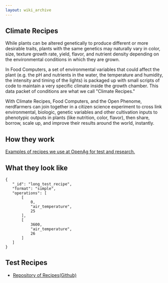 ```yaml
---
layout: wiki_archive
---
```


## Climate Recipes

While plants can be altered genetically to produce different or more
desirable traits, plants with the same genetics may naturally vary in
color, size, texture growth rate, yield, flavor, and nutrient density
depending on the environmental conditions in which they are grown.

In Food Computers, a set of environmental variables that could affect
the plant (e.g. the pH and nutrients in the water, the temperature and
humidity, the intensity and timing of the lights) is packaged up with
small scripts of code to maintain a very specific climate inside the
growth chamber. This data packet of conditions are what we call "Climate
Recipes."

With Climate Recipes, Food Computers, and the Open Phenome, nerdfarmers
can join together in a citizen science experiment to cross link
environmental, biologic, genetic variables and other cultivation inputs
to phenotypic outputs in plants (like nutrition, color, flavor), then
share, borrow, scale up, and improve their results around the world,
instantly.

## How they work

[Examples of recipes we use at OpenAg for test and research.](../contributors/recipes/index.md)

## What they look like

    {
       "_id": "long_test_recipe",
       "format": "simple",
       "operations": [
           [
               0,
               "air_temperature",
               25
           ],
           [
               3600,
               "air_temperature",
               26
           ]
       ]
    }

## Test Recipes

  - [Repository of
    Recipes(Github)](https://github.com/OpenAgricultureFoundation/openag_recipe_bag)
